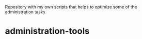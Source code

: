 Repository with my own scripts that helps to optimize some of the administration tasks. 
# administration-tools
